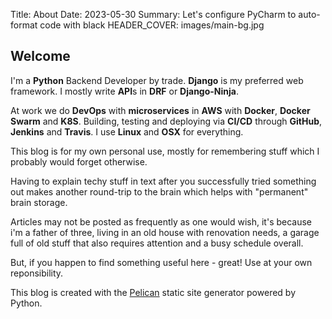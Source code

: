 Title: About
Date: 2023-05-30
Summary: Let's configure PyCharm to auto-format code with black
HEADER_COVER: images/main-bg.jpg

## Welcome 

I'm a **Python** Backend Developer by trade. **Django** is my preferred web framework. I mostly write **API**s in **DRF** or **Django-Ninja**. 

At work we do **DevOps** with **microservices** in **AWS** with **Docker**, **Docker Swarm** and **K8S**. Building, testing and deploying via **CI/CD** through **GitHub**, **Jenkins** and **Travis**. I use **Linux** and **OSX** for everything.

This blog is for my own personal use, mostly for remembering stuff which I probably would forget otherwise. 

Having to explain techy stuff in text after you successfully tried something out makes another round-trip to the brain which helps with "permanent" brain storage.

Articles may not be posted as frequently as one would wish, it's because i'm a father of three, living in an old house with renovation needs, a garage full of old stuff that also requires attention and a busy schedule overall.

But, if you happen to find something useful here - great! Use at your own reponsibility.

This blog is created with the [Pelican](https://getpelican.com/) static site generator powered by Python.